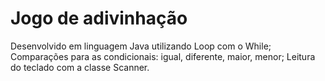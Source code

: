 # Jogo de adivinhação
Desenvolvido em linguagem Java utilizando Loop com o While;
Comparações para as condicionais: igual, diferente, maior, menor;
Leitura do teclado com a classe Scanner.
